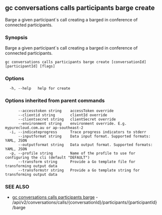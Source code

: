 ## gc conversations calls participants barge create

Barge a given participant`s call creating a barged in conference of connected participants.

### Synopsis

Barge a given participant`s call creating a barged in conference of connected participants.

```
gc conversations calls participants barge create [conversationId] [participantId] [flags]
```

### Options

```
  -h, --help   help for create
```

### Options inherited from parent commands

```
      --accesstoken string    accessToken override
      --clientid string       clientId override
      --clientsecret string   clientSecret override
      --environment string    environment override. E.g. mypurecloud.com.au or ap-southeast-2
  -i, --indicateprogress      Trace progress indicators to stderr
      --inputformat string    Data input format. Supported formats: YAML, JSON
      --outputformat string   Data output format. Supported formats: YAML, JSON
  -p, --profile string        Name of the profile to use for configuring the cli (default "DEFAULT")
      --transform string      Provide a Go template file for transforming output data
      --transformstr string   Provide a Go template string for transforming output data
```

### SEE ALSO

* [gc conversations calls participants barge](gc_conversations_calls_participants_barge.html)	 - /api/v2/conversations/calls/{conversationId}/participants/{participantId}/barge


